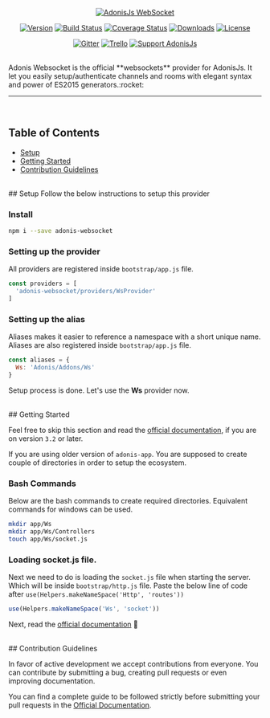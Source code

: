 <p align="center">
  <a href="http://adonisjs.com"><img src="https://cloud.githubusercontent.com/assets/2793951/19925021/865beda4-a0ee-11e6-85bb-20ccd8f72211.png" alt="AdonisJs WebSocket"></a>
</p>

<p align="center">
  <a href="https://www.npmjs.com/package/adonis-websocket"><img src="https://img.shields.io/npm/v/adonis-websocket.svg?style=flat-square" alt="Version"></a>
  <a href="https://travis-ci.org/adonisjs/adonis-websocket"><img src="https://img.shields.io/travis/adonisjs/adonis-websocket/master.svg?style=flat-square" alt="Build Status"></a>
  <a href="https://coveralls.io/github/adonisjs/adonis-websocket?branch=master"><img src="https://img.shields.io/coveralls/adonisjs/adonis-websocket/master.svg?style=flat-square" alt="Coverage Status"></a>
  <a href="https://www.npmjs.com/package/adonis-websocket"><img src="https://img.shields.io/npm/dt/adonis-websocket.svg?style=flat-square" alt="Downloads"></a>
  <a href="https://opensource.org/licenses/MIT"><img src="https://img.shields.io/npm/l/adonis-websocket.svg?style=flat-square" alt="License"></a>
</p>

<p align="center">
  <a href="https://gitter.im/adonisjs/adonis-framework"><img src="https://img.shields.io/badge/gitter-join%20us-1DCE73.svg?style=flat-square" alt="Gitter"></a>
  <a href="https://trello.com/b/yzpqCgdl/adonis-for-humans"><img src="https://img.shields.io/badge/trello-roadmap-89609E.svg?style=flat-square" alt="Trello"></a>
  <a href="https://www.patreon.com/adonisframework"><img src="https://img.shields.io/badge/patreon-support%20AdonisJs-brightgreen.svg?style=flat-square" alt="Support AdonisJs"></a>
</p>

<br>
Adonis Websocket is the official **websockets** provider for AdonisJs. It let you easily setup/authenticate channels and rooms with elegant syntax and power of ES2015 generators.:rocket:

<br>
<hr>
<br>

## Table of Contents

* [Setup](#setup)
* [Getting Started](#getting-started)
* [Contribution Guidelines](#contribution-guidelines)

<br>
## <a name="requirements"></a>Setup
Follow the below instructions to setup this provider

### Install
```bash
npm i --save adonis-websocket
```

### Setting up the provider
All providers are registered inside `bootstrap/app.js` file.

```javascript
const providers = [
  'adonis-websocket/providers/WsProvider'
]
```

### Setting up the alias
Aliases makes it easier to reference a namespace with a short unique name. Aliases are also registered inside `bootstrap/app.js` file.

```javascript
const aliases = {
  Ws: 'Adonis/Addons/Ws'
}
```

Setup process is done. Let's use the **Ws** provider now.

<br>
## <a name="getting-started"></a>Getting Started

Feel free to skip this section and read the [official documentation](http://adonisjs.com/docs/websocket), if you are on version `3.2` or later.

If you are using older version of `adonis-app`. You are supposed to create couple of directories in order to setup the ecosystem.

### Bash Commands
Below are the bash commands to create required directories. Equivalent commands for windows can be used.

```bash
mkdir app/Ws
mkdir app/Ws/Controllers
touch app/Ws/socket.js
```

### Loading socket.js file.
Next we need to do is loading the `socket.js` file when starting the server. Which will be inside `bootstrap/http.js` file. Paste the below line of code after `use(Helpers.makeNameSpace('Http', 'routes'))`

```javascript
use(Helpers.makeNameSpace('Ws', 'socket'))
```

Next, read the [official documentation](http://adonisjs.com/docs/websocket) :book:

<br>
## <a name="contribution-guidelines"></a>Contribution Guidelines

In favor of active development we accept contributions from everyone. You can contribute by submitting a bug, creating pull requests or even improving documentation.

You can find a complete guide to be followed strictly before submitting your pull requests in the [Official Documentation](http://adonisjs.com/docs/contributing).

